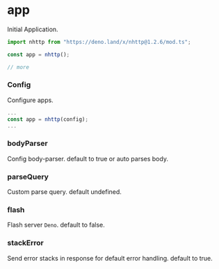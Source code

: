 # app
Initial Application.

```js
import nhttp from "https://deno.land/x/nhttp@1.2.6/mod.ts";

const app = nhttp();

// more
```

### Config
Configure apps.

```js
...
const app = nhttp(config);
...
```
### bodyParser
Config body-parser. default to true or auto parses body.
### parseQuery
Custom parse query. default undefined.
### flash
Flash server `Deno`. default to false.
### stackError
Send error stacks in response for default error handling. default to true.